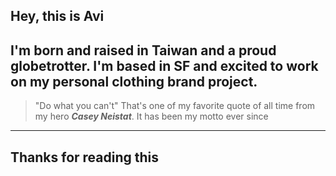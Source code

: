 ## Hey, this is Avi

I'm born and raised in **Taiwan** and a proud globetrotter.
I'm based in SF and excited to work on my personal clothing brand project. 
--------

> "Do what you can't"
That's one of my  favorite quote of all time from my hero ***Casey Neistat***. It has been my motto ever since
---------

## Thanks for reading this